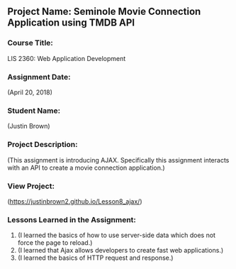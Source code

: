 ## Project Name:  Seminole Movie Connection Application using TMDB API

### Course Title:
LIS 2360:  Web Application Development

### Assignment Date:  
(April 20, 2018)

### Student Name:  
(Justin Brown)

### Project Description:
(This assignment is introducing AJAX. Specifically this assignment interacts with an API to create a movie connection application.)


### View Project:
(https://justinbrown2.github.io/Lesson8_ajax/)

### Lessons Learned in the Assignment:
1. (I learned the basics of how to use server-side data which does not force the page to reload.)
2. (I learned that Ajax allows developers to create fast web applications.)
3. (I learned the basics of HTTP request and response.)
